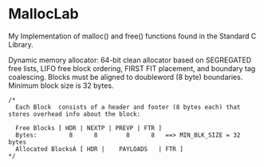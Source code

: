 # MallocLab
My Implementation of malloc() and free() functions found in the Standard C Library. 

Dynamic memory allocator: 64-bit clean allocator based on SEGREGATED free lists, LIFO free block ordering, FIRST FIT placement, and boundary tag coalescing.
Blocks must be aligned to doubleword (8 byte) boundaries. Minimum block size is 32 bytes.

```
/*
  Each Block  consists of a header and footer (8 bytes each) that stores overhead info about the block:
  
  Free Blocks [ HDR | NEXTP | PREVP | FTR ] 
  Bytes:         8      8        8      8   ==> MIN_BLK_SIZE = 32 bytes
  Allocated BlocksA [ HDR |    PAYLOADS   | FTR ]
*/
```
